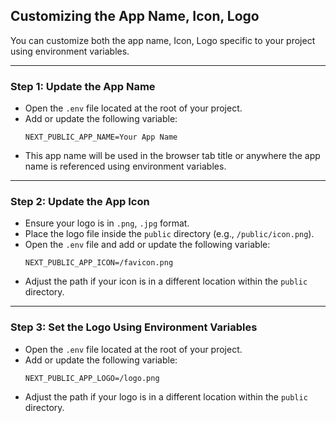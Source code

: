 ## Customizing the App Name, Icon, Logo

You can customize both the app name, Icon, Logo specific to your project using environment variables.

---

### Step 1: Update the App Name

- Open the `.env` file located at the root of your project.
- Add or update the following variable:
  ```env
  NEXT_PUBLIC_APP_NAME=Your App Name
  ```
- This app name will be used in the browser tab title or anywhere the app name is referenced using environment variables.
---

### Step 2: Update the App Icon

- Ensure your logo is in `.png`, `.jpg` format.
- Place the logo file inside the `public` directory (e.g., `/public/icon.png`).
- Open the `.env` file and add or update the following variable:
  ```env
  NEXT_PUBLIC_APP_ICON=/favicon.png
  ```
- Adjust the path if your icon is in a different location within the `public` directory.
---

### Step 3: Set the Logo Using Environment Variables
- Open the `.env` file located at the root of your project.
- Add or update the following variable:
  ```env
  NEXT_PUBLIC_APP_LOGO=/logo.png
  ```
- Adjust the path if your logo is in a different location within the `public` directory.
